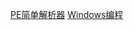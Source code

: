 [PE简单解析器](https://secondbc.github.io/SecondBC/2022/11/12/PE简单解析器/)
[Windows编程](https://secondbc.github.io/SecondBC/2022/12/04/Windows编程/)